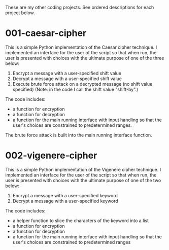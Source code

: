 These are my other coding projects. See ordered descriptions for each project below.


# 001-caesar-cipher

This is a simple Python implementation of the Caesar cipher technique. I implemented an interface for the user of the script so that when run, the user is presented with choices with the ultimate purpose of one of the three below:
1. Encrypt a message with a user-specified shift value
2. Decrypt a message with a user-specified shift value
3. Execute brute force attack on a decrypted message (no shift value specified)
(Note: in the code I call the shift value "shift-by".)

The code includes:
- a function for encryption
- a function for decryption
- a function for the main running interface with input handling so that the user's choices are constrained to predetermined ranges. 

The brute force attack is built into the main running interface function.


# 002-vigenere-cipher

This is a simple Python implementation of the Vigenère cipher technique. I implemented an interface for the user of the script so that when run, the user is presented with choices with the ultimate purpose of one of the two below:
1. Encrypt a message with a user-specified keyword
2. Decrypt a message with a user-specified keyword

The code includes:
- a helper function to slice the characters of the keyword into a list
- a function for encryption
- a function for decryption
- a function for the main running interface with input handling so that the user's choices are constrained to predetermined ranges